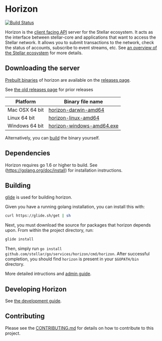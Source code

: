 # Horizon
[![Build Status](https://travis-ci.org/stellar/horizon.svg?branch=master)](https://travis-ci.org/stellar/horizon)

Horizon is the [client facing API](/docs) server for the Stellar ecosystem.  It acts as the interface between stellar-core and applications that want to access the Stellar network. It allows you to submit transactions to the network, check the status of accounts, subscribe to event streams, etc. See [an overview of the Stellar ecosystem](https://www.stellar.org/developers/guides/get-started/) for more details.

## Downloading the server
[Prebuilt binaries](https://github.com/stellar/go/releases) of horizon are available on the 
[releases page](https://github.com/stellar/go/releases).

See [the old releases page](https://github.com/stellar/horizon/releases) for prior releases

| Platform       | Binary file name                                                                         |
|----------------|------------------------------------------------------------------------------------------|
| Mac OSX 64 bit | [horizon-darwin-amd64](https://github.com/stellar/go/releases/download/v0.11.0/horizon-v0.11.0-darwin-amd64.tar.gz)      |
| Linux 64 bit   | [horizon-linux-amd64](https://github.com/stellar/go/releases/download/v0.11.0/horizon-v0.11.0-linux-amd64.tar.gz)       |
| Windows 64 bit | [horizon-windows-amd64.exe](https://github.com/stellar/go/releases/download/v0.11.0/horizon-v0.11.0-windows-amd64.zip) |

Alternatively, you can [build](#building) the binary yourself.

## Dependencies

Horizon requires go 1.6 or higher to build. See (https://golang.org/doc/install) for installation instructions.

## Building

[glide](https://glide.sh/) is used for building horizon.

Given you have a running golang installation, you can install this with:

```bash
curl https://glide.sh/get | sh
```

Next, you must download the source for packages that horizon depends upon.  From within the project directory, run:

```bash
glide install
```

Then, simply run `go install github.com/stellar/go/services/horizon/cmd/horizon`.  After successful
completion, you should find `horizon` is present in your `$GOPATH/bin` directory.

More detailed intructions and [admin guide](docs/reference/admin.md). 

## Developing Horizon

See [the development guide](docs/developing.md).

## Contributing
Please see the [CONTRIBUTING.md](./CONTRIBUTING.md) for details on how to contribute to this project.

